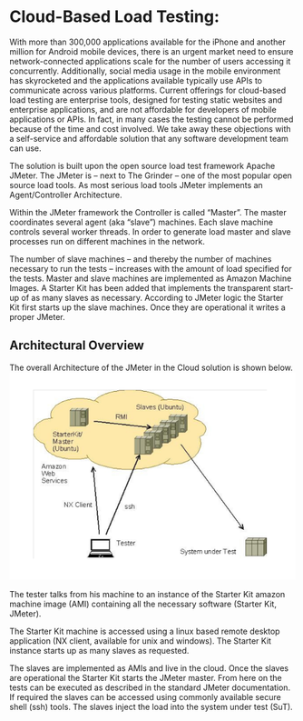 Cloud-Based Load Testing:
=========================
With more than 300,000 applications available for the iPhone and another million for Android mobile devices, 
there is an urgent market need to ensure network-connected applications scale for the number of users accessing it concurrently. 
Additionally, social media usage in the mobile environment has skyrocketed and the applications available typically use APIs to communicate across various platforms. Current offerings for cloud-based load testing are enterprise tools, designed for testing static websites and enterprise applications, and are not affordable for developers of mobile applications or APIs. In fact, in many cases the testing cannot be performed because of the time and cost involved. We take away these objections with a self-service and affordable solution that any software development team can use.


The solution is built upon the open source load test framework Apache JMeter. 
The JMeter is – next to The Grinder – one of the most popular open source load tools. 
As most serious load tools JMeter implements an Agent/Controller Architecture. 


Within the JMeter framework the Controller is called “Master”. 
The master coordinates several agent (aka “slave”) machines. 
Each slave machine controls several worker threads. 
In order to generate load master and slave processes run on different machines in the network. 


The number of slave machines – and thereby the number of machines necessary to run the tests 
– increases with the amount of load specified for the tests. Master and slave machines are implemented as Amazon Machine Images. 
A Starter Kit has been added that implements the transparent start-up of as many slaves as necessary. 
According to JMeter logic the Starter Kit first starts up the slave machines. 
Once they are operational it writes a proper JMeter. 


## Architectural Overview

The overall Architecture of the JMeter in the Cloud solution is shown below.
![Cloud Testing](/images/JmeterCloud.png)


The tester talks from his machine to an instance of the Starter Kit amazon machine image (AMI) containing all the necessary software (Starter Kit, JMeter). 

The Starter Kit machine is accessed using a linux based remote desktop application (NX client, available for unix and windows).
The Starter Kit instance starts up as many slaves as requested. 


The slaves are implemented as AMIs and live in the cloud. Once the slaves are operational the Starter Kit starts the JMeter master.
From here on the tests can be executed as described in the standard JMeter documentation. 
If required the slaves can be accessed using commonly available secure shell (ssh) tools. 
The slaves inject the load into the system under test (SuT).

